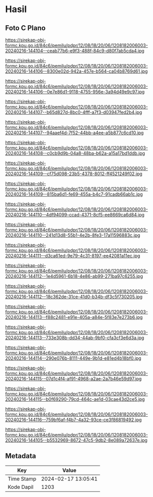 # Hasil

## Foto C Plano

https://sirekap-obj-formc.kpu.go.id/84c6/pemilu/pdpr/12/08/18/20/06/1208182006003-20240216-144104--ceab77b6-e9f3-488f-84c9-d80f7ab5cda4.jpg

https://sirekap-obj-formc.kpu.go.id/84c6/pemilu/pdpr/12/08/18/20/06/1208182006003-20240216-144106--8300e02d-942a-457e-b564-ca04b8769d61.jpg

https://sirekap-obj-formc.kpu.go.id/84c6/pemilu/pdpr/12/08/18/20/06/1208182006003-20240216-144106--0e7e86d1-9118-4755-956e-3a94d49e9c97.jpg

https://sirekap-obj-formc.kpu.go.id/84c6/pemilu/pdpr/12/08/18/20/06/1208182006003-20240216-144107--b65d827d-8bc0-4fff-a7f3-d03947fed2b4.jpg

https://sirekap-obj-formc.kpu.go.id/84c6/pemilu/pdpr/12/08/18/20/06/1208182006003-20240216-144107--94aaef4d-7f52-44bb-a4ee-a5b877c6cd10.jpg

https://sirekap-obj-formc.kpu.go.id/84c6/pemilu/pdpr/12/08/18/20/06/1208182006003-20240216-144108--c0cb9d9b-04a8-48ba-b62a-a15a17bd1ddb.jpg

https://sirekap-obj-formc.kpu.go.id/84c6/pemilu/pdpr/12/08/18/20/06/1208182006003-20240216-144109--cf75d098-23b5-4378-8012-ff4521249f02.jpg

https://sirekap-obj-formc.kpu.go.id/84c6/pemilu/pdpr/12/08/18/20/06/1208182006003-20240216-144109--815ba6d1-fe69-455a-b4c7-91cadb66ab1c.jpg

https://sirekap-obj-formc.kpu.go.id/84c6/pemilu/pdpr/12/08/18/20/06/1208182006003-20240216-144110--4df94099-ccad-4371-8cf5-ee8669ca6d84.jpg

https://sirekap-obj-formc.kpu.go.id/84c6/pemilu/pdpr/12/08/18/20/06/1208182006003-20240216-144110--241d13d8-55b1-4e2b-8fe3-17a11596883c.jpg

https://sirekap-obj-formc.kpu.go.id/84c6/pemilu/pdpr/12/08/18/20/06/1208182006003-20240216-144111--d3ca61ed-9e79-4c31-8197-ee42081a11ec.jpg

https://sirekap-obj-formc.kpu.go.id/84c6/pemilu/pdpr/12/08/18/20/06/1208182006003-20240216-144112--1e4d5961-6b18-4e86-ab99-271ba97c6255.jpg

https://sirekap-obj-formc.kpu.go.id/84c6/pemilu/pdpr/12/08/18/20/06/1208182006003-20240216-144112--18c362de-31ce-41d0-b34b-df3c5f730205.jpg

https://sirekap-obj-formc.kpu.go.id/84c6/pemilu/pdpr/12/08/18/20/06/1208182006003-20240216-144113--f88c2481-e91e-405a-a84e-5f83e7e273b6.jpg

https://sirekap-obj-formc.kpu.go.id/84c6/pemilu/pdpr/12/08/18/20/06/1208182006003-20240216-144113--733e308b-dd34-44ab-9bf0-cfa3cf3e6d3a.jpg

https://sirekap-obj-formc.kpu.go.id/84c6/pemilu/pdpr/12/08/18/20/06/1208182006003-20240216-144114--290e076b-8111-449e-9b1d-e81ed4b18bf0.jpg

https://sirekap-obj-formc.kpu.go.id/84c6/pemilu/pdpr/12/08/18/20/06/1208182006003-20240216-144115--07d1c4f4-af91-4968-a2ae-2a7b46e59d97.jpg

https://sirekap-obj-formc.kpu.go.id/84c6/pemilu/pdpr/12/08/18/20/06/1208182006003-20240216-144115--b0f69290-79cd-464c-ae1d-03cae43d2ce5.jpg

https://sirekap-obj-formc.kpu.go.id/84c6/pemilu/pdpr/12/08/18/20/06/1208182006003-20240216-144116--759bf6af-f4b7-4a32-93ce-ce3f86819492.jpg

https://sirekap-obj-formc.kpu.go.id/84c6/pemilu/pdpr/12/08/18/20/06/1208182006003-20240216-144105--b5532969-8672-47c5-9db2-8e089a72637e.jpg


## Metadata

| Key        | Value               |
| ---------- | ------------------- |
| Time Stamp | 2024-02-17 13:05:41 |
| Kode Dapil | 1203                |



